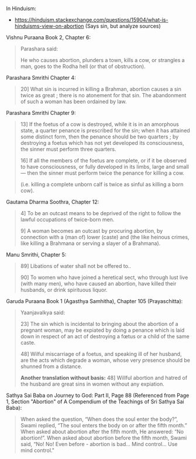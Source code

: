 In Hinduism:

- https://hinduism.stackexchange.com/questions/15904/what-is-hinduisms-view-on-abortion (Says sin, but analyze sources)

Vishnu Puraana Book 2, Chapter 6:

> Parashara said:
> 
> He who causes abortion, plunders a town, kills a cow, or strangles a man, goes to the Rodha hell (or that of obstruction).

Parashara Smrithi Chapter 4:

> 20] What sin is incurred in killing a Brahman, abortion causes a sin twice as great ; there is no atonement for that sin. The abandonment of such a woman has been ordained by law.

Parashara Smrithi Chapter 9:

> 13]  If the foetus of a cow is destroyed, while it is in an amorphous state, a quarter penance is prescribed for the sin; when it has attained some distinct form, then the penance should be two quarters ; by destroying a foetus which has not yet developed its consciousness, the sinner must perform three quarters.
> 
> 16] If all the members of the foetus are complete, or if it be observed to have consciousness, or fully developed in its limbs, large and small — then the sinner must perform twice the penance for killing a cow.
> 
> (i.e. killing a complete unborn calf is twice as sinful as killing a born cow).

Gautama Dharma Soothra, Chapter 12:

> 4] To be an outcast means to be deprived of the right to follow the lawful occupations of twice-born men.
> 
> 9] A woman becomes an outcast by procuring abortion, by connection with a (man of) lower (caste) and (the like heinous crimes, like killing a Brahmana or serving a slayer of a Brahmana).

Manu Smrithi, Chapter 5:

> 89] Libations of water shall not be offered to..
> 
> 90] To women who have joined a heretical sect, who through lust live (with many men), who have caused an abortion, have killed their husbands, or drink spirituous liquor.

Garuda Puraana Book 1 (Agasthya Samhitha), Chapter 105 (Prayaschitta):

> Yaanjavalkya said:
> 
> 23] The sin which is incidental to bringing about the abortion of a pregnant woman, may be expiated by doing a penance which is laid down in respect of an act of destroying a fœtus or a child of the same caste.
> 
> 48] Wilful miscarriage of a foetus, and speaking ill of her husband, are the acts which degrade a woman, whose very presence should be shunned from a distance.
> 
> **Another translation without basis:**
> 48] Willful abortion and hatred of the husband are great sins in women without any expiation.


Sathya Sai Baba on Journey to God: Part II, Page 88 (Referenced from Page 1, Section "Abortion" of A Compendium of the Teachings of Sri Sathya Sai Baba):

> When asked the question, “When does the soul enter the body?”, Swami replied, “The soul enters the body on or after the fifth month.” When asked about abortion after the fifth month, He answered: “No abortion!”. When asked about abortion before the fifth month, Swami said, “No! No! Even before - abortion is bad... Mind control... Use mind control."
